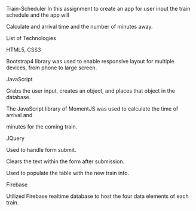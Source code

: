 Train-Scheduler
In this assignment to create an app for user input the train schedule and the app will

Calculate and arrival time and the number of minutes away.

List of Technologies

HTML5, CSS3

Bootstrap4 library was used to enable responsive layout for multiple devices, from phone to large screen. 

JavaScript

Grabs the user input, creates an object, and places that object in the database.

The JavaScript library of MomentJS was used to calculate the time of arrival and

minutes for the coming train.

JQuery

Used to handle form submit.

Clears the text within the form after submission.

Used to populate the table with the new train info.

Firebase

Utilized Firebase realtime database to host the four data elements of each train.